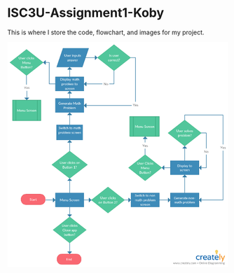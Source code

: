 # ISC3U-Assignment1-Koby
This is where I store the code, flowchart, and images for my project.

<img src="https://github.com/kwood3/ISC3U-Assignment1-Koby/blob/master/Assign1/ISC3U-Assign1-Flowchart.png" alt="Flowchart">
